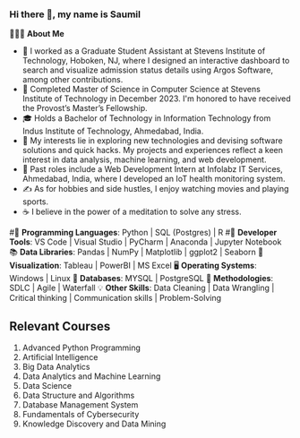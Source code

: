 ### Hi there 👋, my name is Saumil

👨🏻‍💻 **About Me**
- 💼 I worked as a Graduate Student Assistant at Stevens Institute of Technology, Hoboken, NJ, where I designed an interactive dashboard to search and visualize admission status details using Argos Software, among other contributions.
- 🔭 Completed Master of Science in Computer Science at Stevens Institute of Technology in December 2023. I'm honored to have received the Provost’s Master’s Fellowship.
- 🎓 Holds a Bachelor of Technology in Information Technology from Indus Institute of Technology, Ahmedabad, India.
- 🤔 My interests lie in exploring new technologies and devising software solutions and quick hacks. My projects and experiences reflect a keen interest in data analysis, machine learning, and web development.
- 💼 Past roles include a Web Development Intern at Infolabz IT Services, Ahmedabad, India, where I developed an IoT health monitoring system.
- ✍️ As for hobbies and side hustles, I enjoy watching movies and playing sports.
- ☕ I believe in the power of a meditation to solve any stress.


#🐍 **Programming Languages**: Python | SQL (Postgres) | R
#🔨 **Developer Tools**: VS Code | Visual Studio | PyCharm | Anaconda | Jupyter Notebook
📚 **Data Libraries**: Pandas | NumPy | Matplotlib | ggplot2 | Seaborn
🎨 **Visualization**: Tableau | PowerBI | MS Excel
🖥 **Operating Systems**: Windows | Linux
💾 **Databases**: MYSQL | PostgreSQL
🚀 **Methodologies**: SDLC | Agile | Waterfall
💡 **Other Skills**: Data Cleaning | Data Wrangling | Critical thinking | Communication skills | Problem-Solving



## Relevant Courses

1. Advanced Python Programming
2. Artificial Intelligence
3. Big Data Analytics
4. Data Analytics and Machine Learning
5. Data Science
6. Data Structure and Algorithms
7. Database Management System
8. Fundamentals of Cybersecurity
9. Knowledge Discovery and Data Mining







